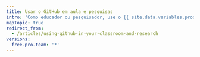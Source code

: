 ```yaml
---
title: Usar o GitHub em aula e pesquisas
intro: 'Como educador ou pesquisador, use o {{ site.data.variables.product.prodname_dotcom }} para colaborar no seu trabalho em sala de aula, em um grupo de pesquisa ou de alunos, e muito mais.'
mapTopic: true
redirect_from:
  - /articles/using-github-in-your-classroom-and-research
versions:
  free-pro-team: '*'
---
```


